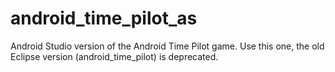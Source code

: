 # android_time_pilot_as
Android Studio version of the Android Time Pilot game. 
Use this one, the old Eclipse version (android_time_pilot) is deprecated. 

